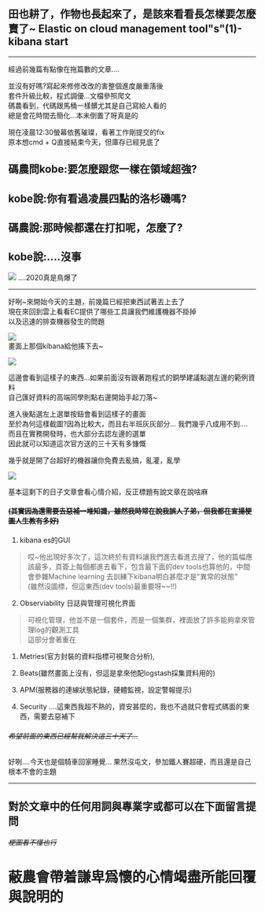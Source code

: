 ## 田也耕了，作物也長起來了，是該來看看長怎樣要怎麼賣了~ Elastic on cloud management tool"s"(1)-kibana start

---
經過前幾篇有點像在拖篇數的文章....    
 
並沒有好嗎?寫起來修修改改的害整個進度嚴重落後  
套件升級比較，程式調優...文檔參照爬文  
碼農看到，代碼跟馬桶一樣髒尤其是自己寫給人看的  
總是會花時間去簡化...本末倒置了呀真是的    

現在凌晨12:30螢幕依舊璀璨，看著工作剛提交的fix    
原本想cmd + Q直接結束今天，但庫存已經見底了    

## 碼農問kobe:要怎麼跟您一樣在領域超強?
## kobe說:你有看過凌晨四點的洛杉磯嗎?
## 碼農說:那時候都還在打扣呢，怎麼了?  
## kobe說:....沒事


![](https://CY810912.github.io/th12img/ecTool/kobe.png)
....2020真是鳥爆了

---

好咧~來開始今天的主題，前幾篇已經把東西試著丟上去了    
現在來回到雲上看看EC提供了哪些工具讓我們維護機器不掛掉  
以及迅速的排查機器發生的問題  

![](https://CY810912.github.io/th12img/endpoint.png)  
畫面上那個kibana給他揍下去~  
  
![](https://CY810912.github.io/th12img/ecTool/kibanaStart.png)


這邊會看到這樣子的東西...如果前面沒有跟著跑程式的銅學建議點選左邊的範例資料  
自己匯好資料的高端同學則點右邊開始手起刀落~


進入後點選左上選單按鈕會看到這樣子的畫面  
至於為何這樣截圖?因為比較大，而且右半班灰灰部分...
我們幾乎八成用不到....
而且在實務開發時，也大部分去認左邊的選單  
因此就可以知道這次官方送的三十天有多慷慨  

幾乎就是開了台超好的機器讓你免費去亂搞，亂灌，亂學
    
![](https://CY810912.github.io/th12img/ecTool/kibanaMenu.png)  

基本這剩下的日子文章會看心情介紹，反正標題有說文章在說啥麻
####  ~~(其實因為還需要去惡補一堆知識，雖然我時常在說我誤人子弟，但我都在宣揚梗圖人生教有多好)~~

1. kibana es的GUI
> 哎~他出現好多次了，這次終於有資料讓我們進去看進去搜了，他的篇幅應該最多，頁簽上每個都進去看下，包含最下面的dev tools也算他的，中間會參雜Machine learning 去訓練下kibana明白甚麼才是"異常的狀態"  
(雖然沒圖標，但這東西(dev tools)最重要呀~~!!)  

2. Observiability 日誌與管理可視化界面 
> 可視化管理，他並不是一個套件，而是一個集群，裡面放了許多能夠拿來管理log的觀測工具  
這部分會著重在  
1. Metries(官方封裝的資料指標可視聚合分析),
2. Beats(雖然畫面上沒有，但這是拿來他配logstash採集資料用的)
3. APM(服務器的連線狀態紀錄，硬體監視，設定警報提示)  

3. Security 
....這東西我超不熟的，資安甚麼的，我也不過就只會程式碼面的東西，需要去惡補下  
######  ~~希望前面的東西已經幫我解決這三十天了...~~


好咧....今天也是個騎車回家睡覺...
果然沒屯文，參加鐵人賽超硬，而且還是自己根本不會的主題

---
## 對於文章中的任何用詞與專業字或都可以在下面留言提問 
###### ~~梗圖看不懂也行~~
# 蔽農會帶着謙卑爲懷的心情竭盡所能回覆與說明的

 